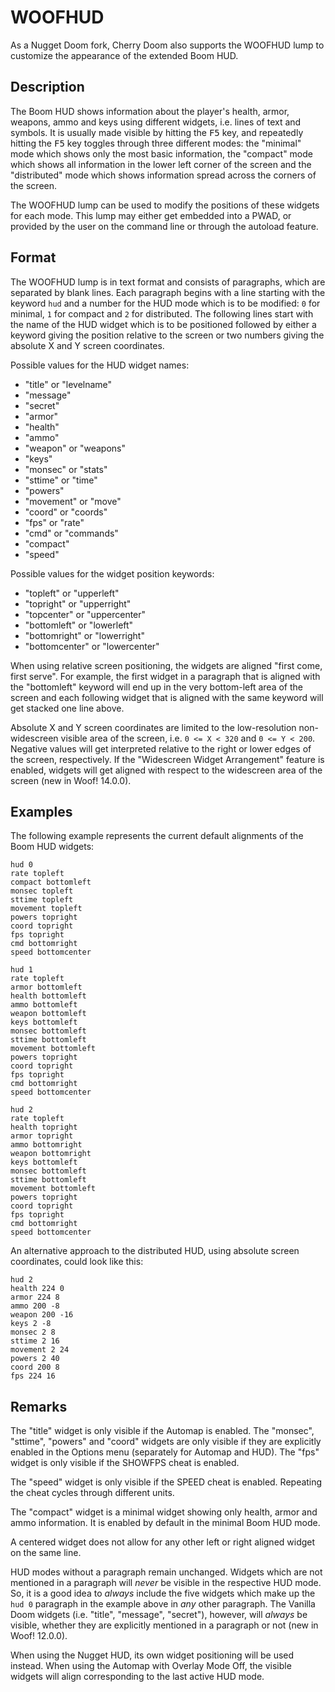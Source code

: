 # WOOFHUD

As a Nugget Doom fork, Cherry Doom also supports the WOOFHUD lump to customize the appearance of the extended Boom HUD.

## Description

The Boom HUD shows information about the player's health, armor, weapons, ammo and keys using different widgets, i.e. lines of text and symbols. It is usually made visible by hitting the <kbd>F5</kbd> key, and repeatedly hitting the <kbd>F5</kbd> key toggles through three different modes: the "minimal" mode which shows only the most basic information, the "compact" mode which shows all information in the lower left corner of the screen and the "distributed" mode which shows information spread across the corners of the screen.

The WOOFHUD lump can be used to modify the positions of these widgets for each mode.
This lump may either get embedded into a PWAD, or provided by the user on the command line or through the autoload feature.

## Format

The WOOFHUD lump is in text format and consists of paragraphs, which are separated by blank lines. Each paragraph begins with a line starting with the keyword `hud` and a number for the HUD mode which is to be modified: `0` for minimal, `1` for compact and `2` for distributed.
The following lines start with the name of the HUD widget which is to be positioned followed by either a keyword giving the position relative to the screen or two numbers giving the absolute X and Y screen coordinates.

Possible values for the HUD widget names:

 * "title" or "levelname"
 * "message"
 * "secret"
 * "armor"
 * "health"
 * "ammo"
 * "weapon" or "weapons"
 * "keys"
 * "monsec" or "stats"
 * "sttime" or "time"
 * "powers"
 * "movement" or "move"
 * "coord" or "coords"
 * "fps" or "rate"
 * "cmd" or "commands"
 * "compact"
 * "speed"

Possible values for the widget position keywords:

 * "topleft" or "upperleft"
 * "topright" or "upperright"
 * "topcenter" or "uppercenter"
 * "bottomleft" or "lowerleft"
 * "bottomright" or "lowerright"
 * "bottomcenter" or "lowercenter"

When using relative screen positioning, the widgets are aligned "first come, first serve". For example, the first widget in a paragraph that is aligned with the "bottomleft" keyword will end up in the very bottom-left area of the screen and each following widget that is aligned with the same keyword will get stacked one line above.

Absolute X and Y screen coordinates are limited to the low-resolution non-widescreen visible area of the screen, i.e. `0 <= X < 320` and `0 <= Y < 200`. Negative values will get interpreted relative to the right or lower edges of the screen, respectively. If the "Widescreen Widget Arrangement" feature is enabled, widgets will get aligned with respect to the widescreen area of the screen (new in Woof! 14.0.0).

## Examples

The following example represents the current default alignments of the Boom HUD widgets:

```
hud 0
rate topleft
compact bottomleft
monsec topleft
sttime topleft
movement topleft
powers topright
coord topright
fps topright
cmd bottomright
speed bottomcenter

hud 1
rate topleft
armor bottomleft
health bottomleft
ammo bottomleft
weapon bottomleft
keys bottomleft
monsec bottomleft
sttime bottomleft
movement bottomleft
powers topright
coord topright
fps topright
cmd bottomright
speed bottomcenter

hud 2
rate topleft
health topright
armor topright
ammo bottomright
weapon bottomright
keys bottomleft
monsec bottomleft
sttime bottomleft
movement bottomleft
powers topright
coord topright
fps topright
cmd bottomright
speed bottomcenter
```

An alternative approach to the distributed HUD, using absolute screen coordinates, could look like this:

```
hud 2
health 224 0
armor 224 8
ammo 200 -8
weapon 200 -16
keys 2 -8
monsec 2 8
sttime 2 16
movement 2 24
powers 2 40
coord 200 8
fps 224 16
```

## Remarks

The "title" widget is only visible if the Automap is enabled. The "monsec", "sttime", "powers" and "coord" widgets are only visible if they are explicitly enabled in the Options menu (separately for Automap and HUD). The "fps" widget is only visible if the SHOWFPS cheat is enabled.

The "speed" widget is only visible if the SPEED cheat is enabled. Repeating the cheat cycles through different units.

The "compact" widget is a minimal widget showing only health, armor and ammo information. It is enabled by default in the minimal Boom HUD mode.

A centered widget does not allow for any other left or right aligned widget on the same line.

HUD modes without a paragraph remain unchanged. Widgets which are not mentioned in a paragraph will *never* be visible in the respective HUD mode. So, it is a good idea to *always* include the five widgets which make up the `hud 0` paragraph in the example above in *any* other paragraph.
The Vanilla Doom widgets (i.e. "title", "message", "secret"), however, will *always* be visible, whether they are explicitly mentioned in a paragraph or not (new in Woof! 12.0.0).

When using the Nugget HUD, its own widget positioning will be used instead. When using the Automap with Overlay Mode Off, the visible widgets will align corresponding to the last active HUD mode.
